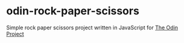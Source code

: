 # odin-rock-paper-scissors
Simple rock paper scissors project written in JavaScript for <a href=https://www.theodinproject.com/lessons/foundations-rock-paper-scissors>The Odin Project</a>
